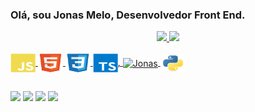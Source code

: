 ### Olá, sou Jonas Melo, Desenvolvedor Front End.

<div align="center">
  <a href="https://github.com/jonasmelo74">
  <img height="180em" src="https://github-readme-stats.vercel.app/api?username=jonasmelo74&show_icons=true&theme=dark&include_all_commits=true&count_private=true"/>
  <img height="180em" src="https://github-readme-stats.vercel.app/api/top-langs/?username=jonasmelo74&layout=compact&langs_count=7&theme=dark"/> 
</div>
  
  <div style="display: inline_block"><br>
  <img align="center" alt="Jonas-Js" height="30" width="40" src="https://raw.githubusercontent.com/devicons/devicon/master/icons/javascript/javascript-plain.svg"> 
  <img align="center" alt="Jonas-HTML" height="30" width="40" src="https://raw.githubusercontent.com/devicons/devicon/master/icons/html5/html5-original.svg">
  <img align="center" alt="Jonas-CSS" height="30" width="40" src="https://raw.githubusercontent.com/devicons/devicon/master/icons/css3/css3-original.svg">
  <img align="center" alt="Jonas-Ts" height="30" width="40" src="https://raw.githubusercontent.com/devicons/devicon/master/icons/typescript/typescript-plain.svg">,
    <img align="center" alt="Jonas" heigth="27" width="34" src="https://cdn.jsdelivr.net/gh/devicons/devicon/icons/angularjs/angularjs-plain.svg">
    <img align="center" alt="Jonas-Python" height="30" width="40" src="https://raw.githubusercontent.com/devicons/devicon/master/icons/python/python-original.svg">
 <!--   <img align="center" alt="Jonas-React" height="30" width="40" src="https://raw.githubusercontent.com/devicons/devicon/master/icons/react/react-original.svg"> --> 
 
</div>
  
  
  ##
 
<div> 
  <a href="https://instagram.com/jonas__melo?igshid=YmMyMTA2M2Y=" target="_blank"><img src="https://img.shields.io/badge/-Instagram-%23E4405F?style=for-the-badge&logo=instagram&logoColor=white" target="_blank"></a>
 <a href="https://discord.gg/" target="_blank"><img src="https://img.shields.io/badge/Discord-7289DA?style=for-the-badge&logo=discord&logoColor=white" target="_blank"></a> 
  <a href = "mailto:jonasmelodapaz74@gmail.com"><img src="https://img.shields.io/badge/-Gmail-%23333?style=for-the-badge&logo=gmail&logoColor=white" target="_blank"></a>
  <a href="https://www.linkedin.com/in/rafaella-melo-420a5115a" target="_blank"><img src="https://img.shields.io/badge/-LinkedIn-%230077B5?style=for-the-badge&logo=linkedin&logoColor=white" target="_blank"></a> 

 
</div>

<!--

-->
